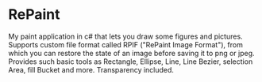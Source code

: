 # RePaint
My paint application in c# that lets you draw some figures and pictures. Supports custom file format called RPIF ("RePaint Image Format"), from which you can restore the state of an image before saving it to png or jpeg.
Provides such basic tools as Rectangle, Ellipse, Line, Line Bezier, selection Area, fill Bucket and more.
Transparency included.
